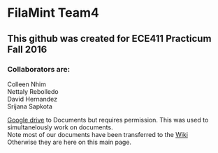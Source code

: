 # FilaMint Team4

## This github was created for ECE411 Practicum Fall 2016  

### Collaborators are:

Colleen Nhim  
Nettaly Rebolledo  
David Hernandez  
Srijana Sapkota  

[Google drive] to Documents but requires permission. This was used to simultanelously work on documents.  
Note most of our documents have been transferred to the [Wiki](../../wiki)  
Otherwise they are here on this main page.  

[Google drive]: https://drive.google.com/drive/u/1/folders/0B7ei5UTStXl6bGFZWWxhMDdIQzQ


